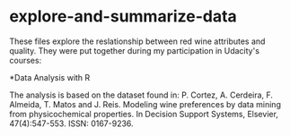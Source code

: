 # explore-and-summarize-data
These files explore the reslationship between red wine attributes and quality.
They were put together during my participation in Udacity's courses:  

*Data Analysis with R

The analysis is based on the dataset found in:  P. Cortez, A. Cerdeira, F. Almeida, 
T. Matos and J. Reis. Modeling wine preferences by data mining from physicochemical 
properties. In Decision Support Systems, Elsevier, 47(4):547-553. ISSN: 0167-9236.
